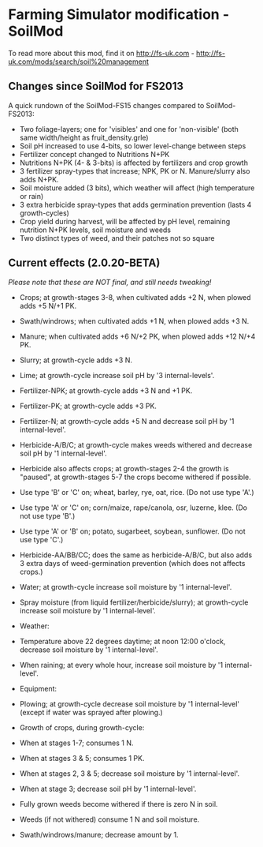 Farming Simulator modification - SoilMod
========================================
To read more about this mod, find it on http://fs-uk.com - http://fs-uk.com/mods/search/soil%20management


Changes since SoilMod for FS2013
--------------------------------

A quick rundown of the SoilMod-FS15 changes compared to SoilMod-FS2013:

- Two foliage-layers; one for 'visibles' and one for 'non-visible' (both same width/height as fruit_density.grle)
- Soil pH increased to use 4-bits, so lower level-change between steps
- Fertilizer concept changed to Nutritions N+PK
- Nutritions N+PK (4- & 3-bits) is affected by fertilizers and crop growth
- 3 fertilizer spray-types that increase; NPK, PK or N. Manure/slurry also adds N+PK.
- Soil moisture added (3 bits), which weather will affect (high temperature or rain)
- 3 extra herbicide spray-types that adds germination prevention (lasts 4 growth-cycles)
- Crop yield during harvest, will be affected by pH level, remaining nutrition N+PK levels, soil moisture and weeds
- Two distinct types of weed, and their patches not so square



Current effects (2.0.20-BETA)
----------------------------

*Please note that these are NOT final, and still needs tweaking!*

- Crops; at growth-stages 3-8, when cultivated adds +2 N, when plowed adds +5 N/+1 PK.
- Swath/windrows; when cultivated adds +1 N, when plowed adds +3 N.
- Manure; when cultivated adds +6 N/+2 PK, when plowed adds +12 N/+4 PK.
- Slurry; at growth-cycle adds +3 N.
- Lime; at growth-cycle increase soil pH by '3 internal-levels'.
- Fertilizer-NPK; at growth-cycle adds +3 N and +1 PK.
- Fertilizer-PK; at growth-cycle adds +3 PK.
- Fertilizer-N; at growth-cycle adds +5 N and decrease soil pH by '1 internal-level'.
- Herbicide-A/B/C; at growth-cycle makes weeds withered and decrease soil pH by '1 internal-level'.
 - Herbicide also affects crops; at growth-stages 2-4 the growth is "paused", at growth-stages 5-7 the crops become withered if possible.
 - Use type 'B' or 'C' on; wheat, barley, rye, oat, rice. (Do not use type 'A'.)
 - Use type 'A' or 'C' on; corn/maize, rape/canola, osr, luzerne, klee. (Do not use type 'B'.)
 - Use type 'A' or 'B' on; potato, sugarbeet, soybean, sunflower. (Do not use type 'C'.)
- Herbicide-AA/BB/CC; does the same as herbicide-A/B/C, but also adds 3 extra days of weed-germination prevention (which does not affects crops.)
- Water; at growth-cycle increase soil moisture by '1 internal-level'. 
- Spray moisture (from liquid fertilizer/herbicide/slurry); at growth-cycle increase soil moisture by '1 internal-level'.

- Weather:
 - Temperature above 22 degrees daytime; at noon 12:00 o'clock, decrease soil moisture by '1 internal-level'. 
 - When raining; at every whole hour, increase soil moisture by '1 internal-level'.

- Equipment:
 - Plowing; at growth-cycle decrease soil moisture by '1 internal-level' (except if water was sprayed after plowing.)

- Growth of crops, during growth-cycle:
 - When at stages 1-7; consumes 1 N.
 - When at stages 3 & 5; consumes 1 PK.
 - When at stages 2, 3 & 5; decrease soil moisture by '1 internal-level'.
 - When at stage 3; decrease soil pH by '1 internal-level'.
 - Fully grown weeds become withered if there is zero N in soil.
 - Weeds (if not withered) consume 1 N and soil moisture.
 - Swath/windrows/manure; decrease amount by 1.
